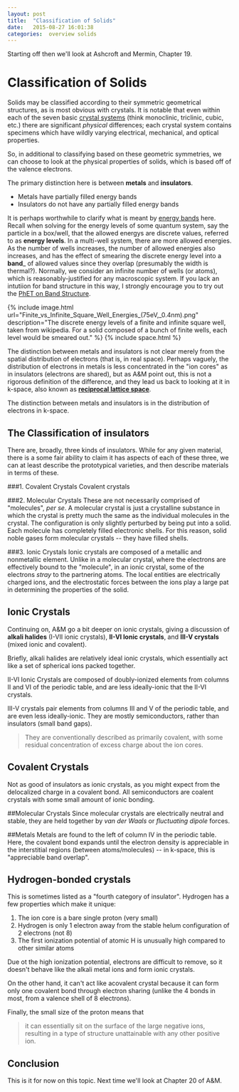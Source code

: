 ```yaml
---
layout: post
title:  "Classification of Solids"
date:   2015-08-27 16:01:38
categories:  overview solids 
---
```



Starting off then we'll look at Ashcroft and Mermin, Chapter 19. 


# Classification of Solids
Solids may be classified according to their symmetric geometrical structures, as is most obvious with crystals. It is notable that even within each of the seven basic [crystal systems](https://en.wikipedia.org/wiki/Crystal_system) (think monoclinic, triclinic, cubic, etc.) there are significant *physical* differences; each crystal system contains specimens which have wildly varying electrical, mechanical, and optical properties.

 So, in additional to classifying based on these geometric symmetries, we can choose to look at the physical properties of solids, which is based off of the valence electrons.
 
The primary distinction here is between __metals__ and __insulators__. 

* Metals have partially filled energy bands
* Insulators do not have any partially filled energy bands

It is perhaps worthwhile to clarify what is meant by [energy bands](https://en.wikipedia.org/wiki/Electronic_band_structure) here. Recall when solving for the energy levels of some quantum system, say the  particle in a box/well, that the allowed energys are discrete values, referred to as __energy levels__. In a multi-well system, there are more allowed energies. As the number of wells increases, the number of allowed energies also increases, and has the effect of smearing the discrete energy level into a __band___ of allowed values since they overlap (presumably the width is thermal?). Normally, we consider an infinite number of wells (or atoms), which is reasonably-justified for any macroscopic system. If you lack an intutiion for band structure in this way, I strongly encourage you to try out the [PhET on Band Structure](https://phet.colorado.edu/en/simulation/band-structure).


{% include image.html url="Finite_vs_Infinite_Square_Well_Energies_(75eV,_0.4nm).png" description="The discrete energy levels of a finite and infinite square well, taken from wikipedia. For a solid composed of a bunch of finite wells, each level would be smeared out." %}
{% include space.html %}

The distinction between metals and insulators is not clear merely from the spatial distribution of electrons (that is, in real space). Perhaps vaguely, the distribution of electrons in metals is less concentrated in the "ion cores" as in insulators (electrons are shared), but as A&M point out, this is not a rigorous definition of the difference, and they lead us back to looking at it in k-space, also known as [__reciprocal lattice space__](https://en.wikipedia.org/wiki/Reciprocal_lattice).

The distinction between metals and insulators is in the distribution of electrons in k-space.


## The Classification of insulators

There are, broadly, three kinds of insulators. While for any given material, there is a some fair ability to claim it has aspects of each of these three, we can at least describe the prototypical varieties, and then describe materials in terms of these.

###1. Covalent Crystals
Covalent crystals 

###2. Molecular Crystals
These are not necessarily comprised of "molecules", *per se*. A molecular crystal is just a crystalline substance in which the crystal is pretty much the same as the individual molecules in the crystal. The configuration is only slightly perturbed by being put into a solid. Each molecule has completely filled electronic shells. For this reason, solid noble gases form molecular crystals -- they have filled shells.

###3. Ionic Crystals
Ionic crystals are composed of a metallic and nonmetallic element. Unlike in a molecular crystal, where the electrons are effectively bound to the "molecule", in an ionic crystal, some of the electrons *stray* to the partnering atoms. The local entities are electrically charged ions, and the electrostatic forces between the ions play a large pat in determining the properties of the solid.



## Ionic Crystals
Continuing on, A&M go a bit deeper on ionic crystals, giving a discussion of **alkali halides** (I-VII ionic crystals),  **II-VI Ionic crystals**, and **III-V crystals** (mixed ionic and covalent).

Briefly, alkali halides are relatively ideal ionic crystals, which essentially act like a set of spherical ions packed together.


II-VI Ionic Crystals are composed of doubly-ionized elements from columns II and VI of the periodic table, and are less ideally-ionic that the II-VI crystals.

III-V crystals pair elements from columns III and V of the periodic table, and are even less ideally-ionic. They are mostly semiconductors, rather than insulators (small band gaps).

> They are conventionally described as primarily covalent, with some residual concentration of excess charge about the ion cores.



## Covalent Crystals
Not as good of insulators as ionic crystals, as you might expect from the delocalized charge in a covalent bond. All semiconductors are coalent crystals with some small amount of ionic bonding. 

##Molecular Crystals
Since molecular crystals are electrically neutral and stable, they are held together by *van der Waals* or *fluctuating dipole* forces. 


##Metals
Metals are found to the left of column IV in the periodic table. Here, the covalent bond expands until the electron density is appreciable in the interstitial regions (between atoms/molecules) -- in k-space, this is "appreciable band overlap".

## Hydrogen-bonded crystals
This is sometimes listed as a "fourth category of insulator". Hydrogen has a few properties which make it unique:
1. The ion core is a bare single proton (very small)
2. Hydrogen is only 1 electron away from the stable helum configuration of 2 electrons (not 8)
3. The first ionization potential of atomic H is unusually high compared to other similar atoms

Due ot the high ionization potential, electrons are difficult to remove, so it doesn't behave like the alkali metal ions and form ionic crystals. 

On the other hand, it can't act like acovalent crystal because it can form only one covalent bond through electron sharing (unlike the 4 bonds in most, from a valence shell of 8 electrons).

Finally, the small size of the proton means that

> it can essentially sit on the surface of the large negative ions, resulting in a type of structure unattainable with any other positive ion.




## Conclusion
This is it for now on this topic. Next time we'll look at Chapter 20 of A&M.

